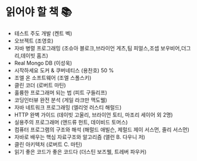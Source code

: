 # 읽어야 할 책 📚

- 테스트 주도 개발 (켄트 벡)
- 오브젝트 (조영호)
- 자바 병렬 프로그래밍 (조슈아 블로크,브라이언 게츠,팀 피얼스,조셉 보우비어,더그 리,데이빗 홈즈)
- Real Mongo DB (이성욱)
- 시작하세요 도커 & 쿠버네티스 (용찬호) 50 %
- 조엘 온 소프트웨어 (조엘 스폴스키)
- 클린 코더 (로버트 마틴)
- 훌륭한 프로그래머 되는 법 (피트 구들리프)
- 코딩인터뷰 완전 분석 (게일 라크만 맥도웰)
- 자바 네트워크 프로그래밍 (엘리엇 러스티 해럴드)
- HTTP 완벽 가이드 (데이빗 고울리, 브라이언 토티, 마조리 세이어 외 2명)
- 실용주의 프로그래머 (앤드류 헌트, 데이비드 토머스)
- 컴퓨터 프로그램의 구조와 해석 (해럴드 애빌슨, 제럴드 제이 서스먼, 줄리 서스먼)
- 자바로 배우는 핵심 자료구조와 알고리즘 (앨런 B. 다우니 저)
- 클린 아키텍처 (로버트 C. 마틴)
- 읽기 좋은 코드가 좋은 코드다 (더스틴 보즈웰, 트레버 파우커)

